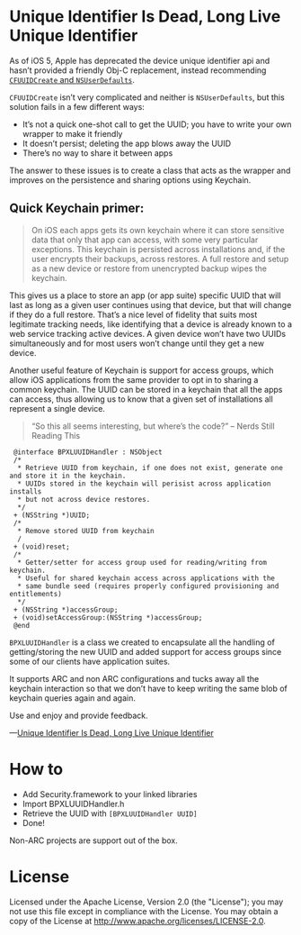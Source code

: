 # Unique Identifier Is Dead, Long Live Unique Identifier

As of iOS 5, Apple has deprecated the device unique identifier api and hasn’t provided a friendly Obj-C replacement, instead recommending [`CFUUIDCreate` and `NSUserDefaults`](https://developer.apple.com/library/ios/#documentation/uikit/reference/UIDevice_Class/DeprecationAppendix/AppendixADeprecatedAPI.html).

`CFUUIDCreate` isn’t very complicated and neither is `NSUserDefaults`, but this solution fails in a few different ways:

+ It’s not a quick one-shot call to get the UUID; you have to write your own wrapper to make it friendly
+ It doesn’t persist; deleting the app blows away the UUID
+ There’s no way to share it between apps

The answer to these issues is to create a class that acts as the wrapper and improves on the persistence and sharing options using Keychain.

## Quick Keychain primer:

> On iOS each apps gets its own keychain where it can store sensitive data that only that app can access, with some very particular exceptions. This keychain is persisted across installations and, if the user encrypts their backups, across restores. A full restore and setup as a new device or restore from unencrypted backup wipes the keychain.

This gives us a place to store an app (or app suite) specific UUID that will last as long as a given user continues using that device, but that will change if they do a full restore. That’s a nice level of fidelity that suits most legitimate tracking needs, like identifying that a device is already known to a web service tracking active devices. A given device won’t have two UUIDs simultaneously and for most users won’t change until they get a new device.

Another useful feature of Keychain is support for access groups, which allow iOS applications from the same provider to opt in to sharing a common keychain. The UUID can be stored in a keychain that all the apps can access, thus allowing us to know that a given set of installations all represent a single device.

> “So this all seems interesting, but where’s the code?” – Nerds Still Reading This

     @interface BPXLUUIDHandler : NSObject
     /*
      * Retrieve UUID from keychain, if one does not exist, generate one and store it in the keychain.
      * UUIDs stored in the keychain will perisist across application installs
      * but not across device restores.
      */
     + (NSString *)UUID;
     /*
      * Remove stored UUID from keychain
      /
     + (void)reset;
     /*
      * Getter/setter for access group used for reading/writing from keychain.
      * Useful for shared keychain access across applications with the
      * same bundle seed (requires properly configured provisioning and entitlements)
      */
     + (NSString *)accessGroup;
     + (void)setAccessGroup:(NSString *)accessGroup;
     @end

`BPXLUUIDHandler` is a class we created to encapsulate all the handling of getting/storing the new UUID and added support for access groups since some of our clients have application suites.

It supports ARC and non ARC configurations and tucks away all the keychain interaction so that we don’t have to keep writing the same blob of keychain queries again and again.

Use and enjoy and provide feedback.

—[Unique Identifier Is Dead, Long Live Unique Identifier](http://blackpixel.com/blog/1639/unique-identifier-is-dead-long-live-unique-identifier/)

# How to

+ Add Security.framework to your linked libraries
+ Import BPXLUUIDHandler.h
+ Retrieve the UUID with `[BPXLUUIDHandler UUID]`
+ Done!

Non-ARC projects are support out of the box.

# License

Licensed under the Apache License, Version 2.0 (the "License"); you may not use this file except in compliance with the License. You may obtain a copy of the License at http://www.apache.org/licenses/LICENSE-2.0.
